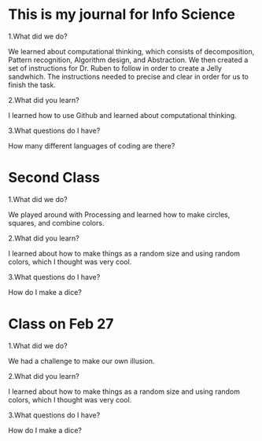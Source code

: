 # This is my journal for Info Science

1.What did we do?

We learned about computational thinking, which consists of decomposition, Pattern recognition, Algorithm  design, and Abstraction. We then created a set of instructions for Dr. Ruben to follow in order to create a Jelly sandwhich. The instructions needed to precise and clear in order for us to finish the task.

2.What did you learn?

I learned how to use Github and learned about computational thinking.

3.What questions do I have?

How many different languages of coding are there?

# Second Class 

1.What did we do?

We played around with Processing and learned how to make circles, squares, and combine colors. 

2.What did you learn?

I learned about how to make things as a random size and using random colors, which I thought was very cool.

3.What questions do I have?

How do I make a dice? 

# Class on Feb 27

1.What did we do?

We had a challenge to make our own illusion. 

2.What did you learn?

I learned about how to make things as a random size and using random colors, which I thought was very cool.

3.What questions do I have?

How do I make a dice? 

